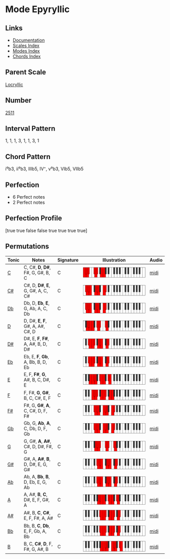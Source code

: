 # Mode Epyryllic

## Links

- [Documentation](README.md)
- [Scales Index](Scales.md)
- [Modes Index](Modes.md)
- [Chords Index](Chords.md)

## Parent Scale

[Locryllic](ScaleLocryllic.md)

## Number

[2511](https://ianring.com/musictheory/scales/2511)

## Interval Pattern

1, 1, 1, 3, 1, 1, 3, 1

## Chord Pattern

i⁰b3, ii⁰b3, IIIb5, IV⁺, v⁰b3, VIb5, VIIb5

## Perfection

- 6 Perfect notes
- 2 Perfect notes

## Perfection Profile

[true true false false true true true true]

## Permutations

| Tonic | Notes | Signature | Illustration | Audio |
|-------|-------|-----------|--------------|-------|
| [C](ModeCNaturalEpyryllic.md) | C, C#, **D**, **D#**, F#, G, G#, B, C | C | ![CNaturalEpyryllic](ModeCNaturalEpyryllic.png) | [midi](https://github.com/edipermadi/music/blob/main/docs/ModeCNaturalEpyryllic.mid?raw=true) |
| [C#](ModeCSharpEpyryllic.md) | C#, D, **D#**, **E**, G, G#, A, C, C# | C | ![CSharpEpyryllic](ModeCSharpEpyryllic.png) | [midi](https://github.com/edipermadi/music/blob/main/docs/ModeCSharpEpyryllic.mid?raw=true) |
| [Db](ModeDFlatEpyryllic.md) | Db, D, **Eb**, **E**, G, Ab, A, C, Db | C | ![DFlatEpyryllic](ModeDFlatEpyryllic.png) | [midi](https://github.com/edipermadi/music/blob/main/docs/ModeDFlatEpyryllic.mid?raw=true) |
| [D](ModeDNaturalEpyryllic.md) | D, D#, **E**, **F**, G#, A, A#, C#, D | C | ![DNaturalEpyryllic](ModeDNaturalEpyryllic.png) | [midi](https://github.com/edipermadi/music/blob/main/docs/ModeDNaturalEpyryllic.mid?raw=true) |
| [D#](ModeDSharpEpyryllic.md) | D#, E, **F**, **F#**, A, A#, B, D, D# | C | ![DSharpEpyryllic](ModeDSharpEpyryllic.png) | [midi](https://github.com/edipermadi/music/blob/main/docs/ModeDSharpEpyryllic.mid?raw=true) |
| [Eb](ModeEFlatEpyryllic.md) | Eb, E, **F**, **Gb**, A, Bb, B, D, Eb | C | ![EFlatEpyryllic](ModeEFlatEpyryllic.png) | [midi](https://github.com/edipermadi/music/blob/main/docs/ModeEFlatEpyryllic.mid?raw=true) |
| [E](ModeENaturalEpyryllic.md) | E, F, **F#**, **G**, A#, B, C, D#, E | C | ![ENaturalEpyryllic](ModeENaturalEpyryllic.png) | [midi](https://github.com/edipermadi/music/blob/main/docs/ModeENaturalEpyryllic.mid?raw=true) |
| [F](ModeFNaturalEpyryllic.md) | F, F#, **G**, **G#**, B, C, C#, E, F | C | ![FNaturalEpyryllic](ModeFNaturalEpyryllic.png) | [midi](https://github.com/edipermadi/music/blob/main/docs/ModeFNaturalEpyryllic.mid?raw=true) |
| [F#](ModeFSharpEpyryllic.md) | F#, G, **G#**, **A**, C, C#, D, F, F# | C | ![FSharpEpyryllic](ModeFSharpEpyryllic.png) | [midi](https://github.com/edipermadi/music/blob/main/docs/ModeFSharpEpyryllic.mid?raw=true) |
| [Gb](ModeGFlatEpyryllic.md) | Gb, G, **Ab**, **A**, C, Db, D, F, Gb | C | ![GFlatEpyryllic](ModeGFlatEpyryllic.png) | [midi](https://github.com/edipermadi/music/blob/main/docs/ModeGFlatEpyryllic.mid?raw=true) |
| [G](ModeGNaturalEpyryllic.md) | G, G#, **A**, **A#**, C#, D, D#, F#, G | C | ![GNaturalEpyryllic](ModeGNaturalEpyryllic.png) | [midi](https://github.com/edipermadi/music/blob/main/docs/ModeGNaturalEpyryllic.mid?raw=true) |
| [G#](ModeGSharpEpyryllic.md) | G#, A, **A#**, **B**, D, D#, E, G, G# | C | ![GSharpEpyryllic](ModeGSharpEpyryllic.png) | [midi](https://github.com/edipermadi/music/blob/main/docs/ModeGSharpEpyryllic.mid?raw=true) |
| [Ab](ModeAFlatEpyryllic.md) | Ab, A, **Bb**, **B**, D, Eb, E, G, Ab | C | ![AFlatEpyryllic](ModeAFlatEpyryllic.png) | [midi](https://github.com/edipermadi/music/blob/main/docs/ModeAFlatEpyryllic.mid?raw=true) |
| [A](ModeANaturalEpyryllic.md) | A, A#, **B**, **C**, D#, E, F, G#, A | C | ![ANaturalEpyryllic](ModeANaturalEpyryllic.png) | [midi](https://github.com/edipermadi/music/blob/main/docs/ModeANaturalEpyryllic.mid?raw=true) |
| [A#](ModeASharpEpyryllic.md) | A#, B, **C**, **C#**, E, F, F#, A, A# | C | ![ASharpEpyryllic](ModeASharpEpyryllic.png) | [midi](https://github.com/edipermadi/music/blob/main/docs/ModeASharpEpyryllic.mid?raw=true) |
| [Bb](ModeBFlatEpyryllic.md) | Bb, B, **C**, **Db**, E, F, Gb, A, Bb | C | ![BFlatEpyryllic](ModeBFlatEpyryllic.png) | [midi](https://github.com/edipermadi/music/blob/main/docs/ModeBFlatEpyryllic.mid?raw=true) |
| [B](ModeBNaturalEpyryllic.md) | B, C, **C#**, **D**, F, F#, G, A#, B | C | ![BNaturalEpyryllic](ModeBNaturalEpyryllic.png) | [midi](https://github.com/edipermadi/music/blob/main/docs/ModeBNaturalEpyryllic.mid?raw=true) |

